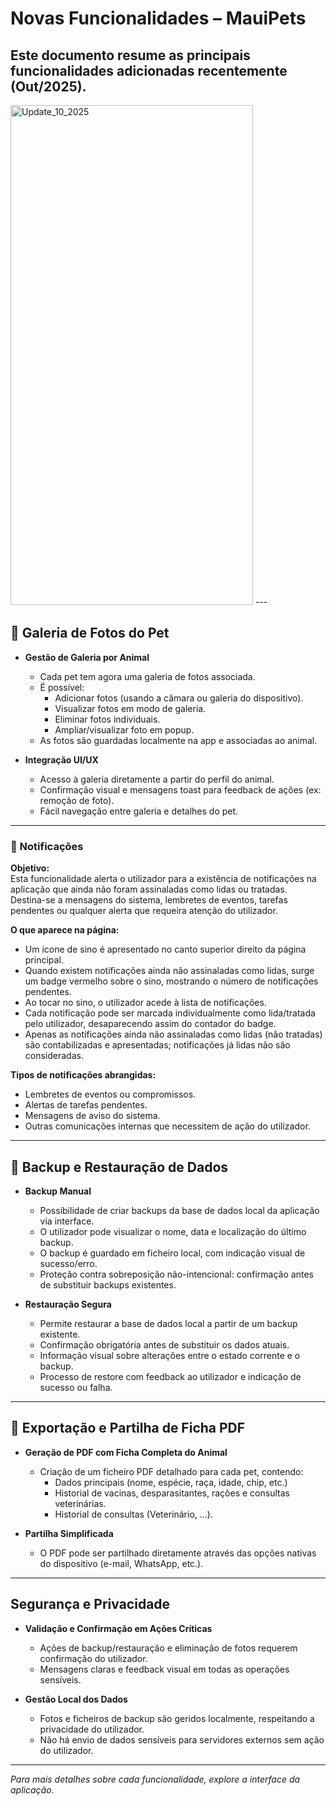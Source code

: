 # Novas Funcionalidades – MauiPets

Este documento resume as principais funcionalidades adicionadas recentemente (Out/2025).
---
<img width="388" height="800" alt="Update_10_2025" src="https://github.com/user-attachments/assets/0a97ebb2-073a-40a1-a790-0d52840691b4" />
---

## 📸 Galeria de Fotos do Pet

- **Gestão de Galeria por Animal**
  - Cada pet tem agora uma galeria de fotos associada.
  - É possível:
    - Adicionar fotos (usando a câmara ou galeria do dispositivo).
    - Visualizar fotos em modo de galeria.
    - Eliminar fotos individuais.
    - Ampliar/visualizar foto em popup.
  - As fotos são guardadas localmente na app e associadas ao animal.

- **Integração UI/UX**
  - Acesso à galeria diretamente a partir do perfil do animal.
  - Confirmação visual e mensagens toast para feedback de ações (ex: remoção de foto).
  - Fácil navegação entre galeria e detalhes do pet.

---

### 📢 Notificações

**Objetivo:**  
Esta funcionalidade alerta o utilizador para a existência de notificações na aplicação que ainda não foram assinaladas como lidas ou tratadas.  
Destina-se a mensagens do sistema, lembretes de eventos, tarefas pendentes ou qualquer alerta que requeira atenção do utilizador.

**O que aparece na página:**  
- Um ícone de sino é apresentado no canto superior direito da página principal.
- Quando existem notificações ainda não assinaladas como lidas, surge um badge vermelho sobre o sino, mostrando o número de notificações pendentes.
- Ao tocar no sino, o utilizador acede à lista de notificações.
- Cada notificação pode ser marcada individualmente como lida/tratada pelo utilizador, desaparecendo assim do contador do badge.
- Apenas as notificações ainda não assinaladas como lidas (não tratadas) são contabilizadas e apresentadas; notificações já lidas não são consideradas.

**Tipos de notificações abrangidas:**  
- Lembretes de eventos ou compromissos.
- Alertas de tarefas pendentes.
- Mensagens de aviso do sistema.
- Outras comunicações internas que necessitem de ação do utilizador.

---

## 🔐 Backup e Restauração de Dados 

- **Backup Manual**
  - Possibilidade de criar backups da base de dados local da aplicação via interface.
  - O utilizador pode visualizar o nome, data e localização do último backup.
  - O backup é guardado em ficheiro local, com indicação visual de sucesso/erro.
  - Proteção contra sobreposição não-intencional: confirmação antes de substituir backups existentes.

- **Restauração Segura**
  - Permite restaurar a base de dados local a partir de um backup existente.
  - Confirmação obrigatória antes de substituir os dados atuais.
  - Informação visual sobre alterações entre o estado corrente e o backup.
  - Processo de restore com feedback ao utilizador e indicação de sucesso ou falha.

---

## 📄 Exportação e Partilha de Ficha PDF 

- **Geração de PDF com Ficha Completa do Animal**
  - Criação de um ficheiro PDF detalhado para cada pet, contendo:
    - Dados principais (nome, espécie, raça, idade, chip, etc.)
    - Historial de vacinas, desparasitantes, rações e consultas veterinárias.
    - Historial de consultas (Veterinário, ...).
  
  

- **Partilha Simplificada**
  - O PDF pode ser partilhado diretamente através das opções nativas do dispositivo (e-mail, WhatsApp, etc.).

---

## Segurança e Privacidade

- **Validação e Confirmação em Ações Críticas**
  - Ações de backup/restauração e eliminação de fotos requerem confirmação do utilizador.
  - Mensagens claras e feedback visual em todas as operações sensíveis.

- **Gestão Local dos Dados**
  - Fotos e ficheiros de backup são geridos localmente, respeitando a privacidade do utilizador.
  - Não há envio de dados sensíveis para servidores externos sem ação do utilizador.

---

*Para mais detalhes sobre cada funcionalidade, explore a interface da aplicação.*

